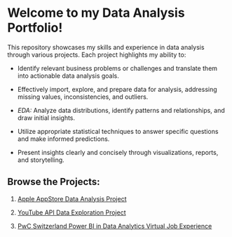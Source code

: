 # Welcome to my Data Analysis Portfolio!

This repository showcases my skills and experience in data analysis through various projects. Each project highlights my ability to:

* Identify relevant business problems or challenges and translate them into actionable data analysis goals.

* Effectively import, explore, and prepare data for analysis, addressing missing values, inconsistencies, and outliers.

* *EDA:* Analyze data distributions, identify patterns and relationships, and draw initial insights.

* Utilize appropriate statistical techniques to answer specific questions and make informed predictions.

* Present insights clearly and concisely through visualizations, reports, and storytelling.


## Browse the Projects:

1. [Apple AppStore Data Analysis Project](https://github.com/ArunMathivanan/Data-Analysis-Portfolio-Projects/tree/Apple-AppStore-Project)

2. [YouTube API Data Exploration Project](https://github.com/ArunMathivanan/Data-Analysis-Portfolio-Projects/tree/YouTube-API-Project)

3. [PwC Switzerland Power BI in Data Analytics Virtual Job Experience](https://github.com/ArunMathivanan/Data-Analysis-Projects/tree/PwC-Switzerland-PowerBI-Virtual-Job-Experience)
